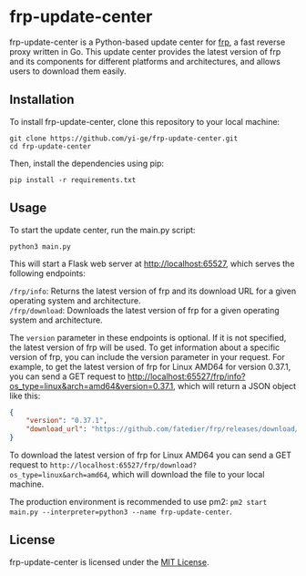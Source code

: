 # frp-update-center

frp-update-center is a Python-based update center for [frp](https://github.com/fatedier/frp), a fast reverse proxy written in Go. This update center provides the latest version of frp and its components for different platforms and architectures, and allows users to download them easily.

## Installation

To install frp-update-center, clone this repository to your local machine:

```shell
git clone https://github.com/yi-ge/frp-update-center.git
cd frp-update-center
```

Then, install the dependencies using pip:

```
pip install -r requirements.txt
```

## Usage

To start the update center, run the main.py script:

```
python3 main.py
```

This will start a Flask web server at <http://localhost:65527>, which serves the following endpoints:

`/frp/info`: Returns the latest version of frp and its download URL for a given operating system and architecture.  
`/frp/download`: Downloads the latest version of frp for a given operating system and architecture.

The `version` parameter in these endpoints is optional. If it is not specified, the latest version of frp will be used. To get information about a specific version of frp, you can include the version parameter in your request. For example, to get the latest version of frp for Linux AMD64 for version 0.37.1, you can send a GET request to <http://localhost:65527/frp/info?os_type=linux&arch=amd64&version=0.37.1>, which will return a JSON object like this:

```json
{
    "version": "0.37.1",
    "download_url": "https://github.com/fatedier/frp/releases/download/v0.37.1/frp_linux_amd64.tar.gz"
}
```

To download the latest version of frp for Linux AMD64 you can send a GET request to `http://localhost:65527/frp/download?os_type=linux&arch=amd64`, which will download the file to your local machine.

The production environment is recommended to use pm2: `pm2 start main.py --interpreter=python3 --name frp-update-center`.

## License

frp-update-center is licensed under the [MIT License](LICENSE).
